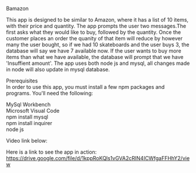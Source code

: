 Bamazon

This app is designed to be similar to Amazon, where it has a list of 10 items, with their price and quantity. The app prompts the user two messages.The first asks what they would like to buy, followed by the quantity. Once the customer places an order the quanity of that item will reduce by however many the user bought, so if we had 10 skateboards and the user buys 3, the database will say we have 7 available now. If the user wants to buy more items than what we have available, the database will prompt that we have 'Insuffient amount'. The app uses both node js and mysql, all changes made in node will also update in mysql database.

Prerequisites<br>
In order to use this app, you must install a few npm packages and programs. You'll need the following:

MySql Workbench<br>
Microsoft Visual Code<br>
npm install mysql<br>
npm install inquirer<br>
node js

Video link below:

Here is a link to see the app in action:
https://drive.google.com/file/d/1kppRoKQls1vGVA2cRIN4ICWfgaFFHhY2/view

